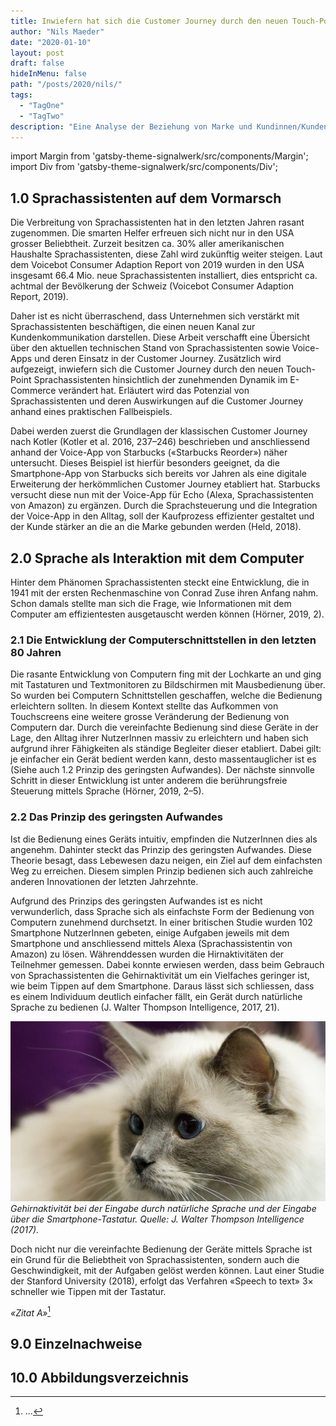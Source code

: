 ```yaml
---
title: Inwiefern hat sich die Customer Journey durch den neuen Touch-Point «Sprachassistent» verändert?
author: "Nils Maeder"
date: "2020-01-10"
layout: post
draft: false
hideInMenu: false
path: "/posts/2020/nils/"
tags:
  - "TagOne"
  - "TagTwo"
description: "Eine Analyse der Beziehung von Marke und Kundinnen/Kunden in der Customer Journey, mit dem Einsatz von Sprachassistenten."
---
```


import Margin from 'gatsby-theme-signalwerk/src/components/Margin';
import Div from 'gatsby-theme-signalwerk/src/components/Div';





## 1.0 Sprachassistenten auf dem Vormarsch
Die Verbreitung von Sprachassistenten hat in den letzten Jahren rasant zugenommen. Die smarten Helfer erfreuen sich nicht nur in den USA grosser Beliebtheit. Zurzeit besitzen ca. 30% aller amerikanischen Haushalte Sprachassistenten, diese Zahl wird zukünftig weiter steigen. Laut dem Voicebot Consumer Adaption Report von 2019 wurden in den USA insgesamt 66.4 Mio. neue Sprachassistenten installiert, dies entspricht ca. achtmal der Bevölkerung der Schweiz (Voicebot Consumer Adaption Report, 2019).

Daher ist es nicht überraschend, dass Unternehmen sich verstärkt mit Sprachassistenten beschäftigen, die einen neuen Kanal zur Kundenkommunikation darstellen. Diese Arbeit verschafft eine Übersicht über den aktuellen technischen Stand von Sprachassistenten sowie Voice-Apps und deren Einsatz in der Customer Journey. Zusätzlich wird aufgezeigt, inwiefern sich die Customer Journey durch den neuen Touch-Point Sprachassistenten hinsichtlich der zunehmenden Dynamik im E-Commerce verändert hat. Erläutert wird das Potenzial von Sprachassistenten und deren Auswirkungen auf die Customer Journey anhand eines praktischen Fallbeispiels.

Dabei werden zuerst die Grundlagen der klassischen Customer Journey nach Kotler (Kotler et al. 2016, 237–246) beschrieben und anschliessend anhand der Voice-App von Starbucks («Starbucks Reorder») näher untersucht. Dieses Beispiel ist hierfür besonders geeignet, da die Smartphone-App von Starbucks sich bereits vor Jahren als eine digitale Erweiterung der herkömmlichen Customer Journey etabliert hat. Starbucks versucht diese nun mit der Voice-App für Echo (Alexa, Sprachassistenten von Amazon) zu ergänzen. Durch die Sprachsteuerung und die Integration der Voice-App in den Alltag, soll der Kaufprozess effizienter gestaltet und der Kunde stärker an die an die Marke gebunden werden (Held, 2018).

## 2.0 Sprache als Interaktion mit dem Computer
Hinter dem Phänomen Sprachassistenten steckt eine Entwicklung, die in 1941 mit der ersten Rechenmaschine von Conrad Zuse ihren Anfang nahm. Schon damals stellte man sich die Frage, wie Informationen mit dem Computer am effizientesten ausgetauscht werden können (Hörner, 2019, 2).

### 2.1 Die Entwicklung der Computerschnittstellen in den letzten 80 Jahren
Die rasante Entwicklung von Computern fing mit der Lochkarte an und ging mit Tastaturen und Textmonitoren zu Bildschirmen mit Mausbedienung über. So wurden bei Computern Schnittstellen geschaffen, welche die Bedienung erleichtern sollten. In diesem Kontext stellte das Aufkommen von Touchscreens eine weitere grosse Veränderung der Bedienung von Computern dar. Durch die vereinfachte Bedienung sind diese Geräte in der Lage, den Alltag ihrer NutzerInnen massiv zu erleichtern und haben sich aufgrund ihrer Fähigkeiten als ständige Begleiter dieser etabliert. Dabei gilt: je einfacher ein Gerät bedient werden kann, desto massentauglicher ist es (Siehe auch 1.2 Prinzip des geringsten Aufwandes). Der nächste sinnvolle Schritt in dieser Entwicklung ist unter anderem die berührungsfreie Steuerung mittels Sprache (Hörner, 2019, 2–5).

### 2.2 Das Prinzip des geringsten Aufwandes
Ist die Bedienung eines Geräts intuitiv, empfinden die NutzerInnen dies als angenehm. Dahinter steckt das Prinzip des geringsten Aufwandes. Diese Theorie besagt, dass Lebewesen dazu neigen, ein Ziel auf dem einfachsten Weg zu erreichen. Diesem simplen Prinzip bedienen sich auch zahlreiche anderen Innovationen der letzten Jahrzehnte.

Aufgrund des Prinzips des geringsten Aufwandes ist es nicht verwunderlich, dass Sprache sich als einfachste Form der Bedienung von Computern zunehmend durchsetzt. In einer britischen Studie wurden 102 Smartphone NutzerInnen gebeten, einige Aufgaben jeweils mit dem Smartphone und anschliessend mittels Alexa (Sprachassistentin von Amazon) zu lösen. Währenddessen wurden die Hirnaktivitäten der Teilnehmer gemessen. Dabei konnte erwiesen werden, dass beim Gebrauch von Sprachassistenten die Gehirnaktivität um ein Vielfaches geringer ist, wie beim Tippen auf dem Smartphone. Daraus lässt sich schliessen, dass es einem Individuum deutlich einfacher fällt, ein Gerät durch natürliche Sprache zu bedienen (J. Walter Thompson Intelligence, 2017, 21).

![Gehirnaktivität bei der Eingabe durch natürliche Sprache](./img/header.jpg)
*Gehirnaktivität bei der Eingabe durch natürliche Sprache und der Eingabe über die Smartphone-Tastatur. Quelle: J. Walter Thompson Intelligence (2017).*

Doch nicht nur die vereinfachte Bedienung der Geräte mittels Sprache ist ein Grund für die Beliebtheit von Sprachassistenten, sondern auch die Geschwindigkeit, mit der Aufgaben gelöst werden können. Laut einer Studie der Stanford University (2018), erfolgt das Verfahren «Speech to text» 3× schneller wie Tippen mit der Tastatur.

_«Zitat A»_[^quote-one]

[^quote-one]: ...


## 9.0 Einzelnachweise

## 10.0 Abbildungsverzeichnis

